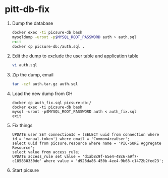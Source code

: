 # pitt-db-fix

1. Dump the database
	```bash
	docker exec -ti picsure-db bash
	mysqldump -uroot -p$MYSQL_ROOT_PASSWORD auth > auth.sql
	exit
	docker cp picsure-db:/auth.sql .
	```
2. Edit the dump to exclude the user table and application table
	```bash
	vi auth.sql
	```
3. Zip the dump, email
	```bash
	tar -czf auth.tar.gz auth.sql
	```
4. Load the new dump from GH
	```
	docker cp auth_fix.sql picsure-db:/
	docker exec -ti picsure-db bash
	mysql -uroot -p$MYSQL_ROOT_PASSWORD auth < auth_fix.sql
	exit
	```
5. Fix things
	```
	UPDATE user SET connectionId = (SELECT uuid from connection where id = 'manual-token') where email = 'CommonAreaUser';
	select uuid from picsure.resource where name = 'PIC-SURE Aggregate Resource';
	select value from access_rule;
	UPDATE access_rule set value = 'd1ab8c9f-65e4-48c6-a9f7-c185830330de' where value = 'd928da86-450b-4ee4-9b68-c1472b2fed23';
	```
6. Start picsure

